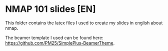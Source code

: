 # NMAP 101 slides [EN]

This folder contains the latex files I used to create my slides in english about nmap.

The beamer template I used can be found here: https://github.com/PM25/SimplePlus-BeamerTheme.